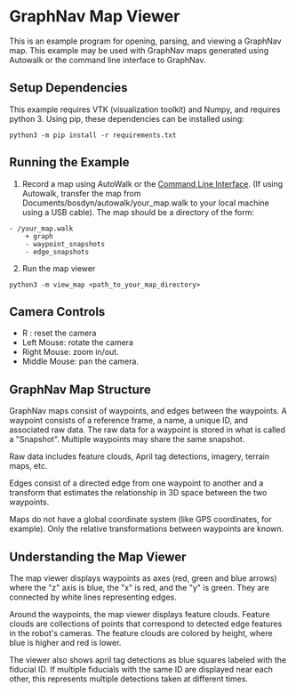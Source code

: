 <!--
Copyright (c) 2023 Boston Dynamics, Inc.  All rights reserved.

Downloading, reproducing, distributing or otherwise using the SDK Software
is subject to the terms and conditions of the Boston Dynamics Software
Development Kit License (20191101-BDSDK-SL).
-->

# GraphNav Map Viewer

This is an example program for opening, parsing, and viewing a GraphNav map. This example may be used with GraphNav maps generated using Autowalk or the command line interface to GraphNav.

## Setup Dependencies

This example requires VTK (visualization toolkit) and Numpy, and requires python 3. Using pip, these dependencies can be installed using:

```
python3 -m pip install -r requirements.txt
```

## Running the Example

1. Record a map using AutoWalk or the [Command Line Interface](../graph_nav_command_line/README.md). (If using Autowalk, transfer the map from Documents/bosdyn/autowalk/your_map.walk to your local machine using a USB cable). The map should be a directory of the form:

```
- /your_map.walk
    + graph
    - waypoint_snapshots
    - edge_snapshots
```

2. Run the map viewer

```
python3 -m view_map <path_to_your_map_directory>
```

## Camera Controls

- R : reset the camera
- Left Mouse: rotate the camera
- Right Mouse: zoom in/out.
- Middle Mouse: pan the camera.

## GraphNav Map Structure

GraphNav maps consist of waypoints, and edges between the waypoints. A waypoint consists of a reference frame, a name, a unique ID, and associated raw data. The raw data for a waypoint is stored in what is called a "Snapshot". Multiple waypoints may share the same snapshot.

Raw data includes feature clouds, April tag detections, imagery, terrain maps, etc.

Edges consist of a directed edge from one waypoint to another and a transform that estimates the relationship in 3D space between the two waypoints.

Maps do not have a global coordinate system (like GPS coordinates, for example). Only the relative transformations between waypoints are known.

## Understanding the Map Viewer

The map viewer displays waypoints as axes (red, green and blue arrows) where the "z" axis is blue, the "x" is red, and the "y" is green. They are connected by white lines representing edges.

Around the waypoints, the map viewer displays feature clouds. Feature clouds are collections of points that correspond to detected edge features in the robot's cameras. The feature clouds are colored by height, where blue is higher and red is lower.

The viewer also shows april tag detections as blue squares labeled with the fiducial ID. If multiple fiducials with the same ID are displayed near each other, this represents multiple detections taken at different times.
